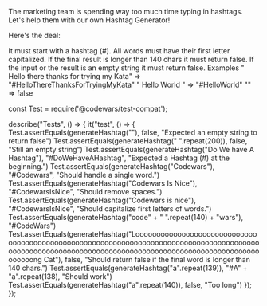 The marketing team is spending way too much time typing in hashtags.
Let's help them with our own Hashtag Generator!

Here's the deal:

It must start with a hashtag (#).
All words must have their first letter capitalized.
If the final result is longer than 140 chars it must return false.
If the input or the result is an empty string it must return false.
Examples
" Hello there thanks for trying my Kata"  =>  "#HelloThereThanksForTryingMyKata"
"    Hello     World   "                  =>  "#HelloWorld"
""                                        =>  false


const Test = require('@codewars/test-compat');

describe("Tests", () => {
  it("test", () => {
Test.assertEquals(generateHashtag(""), false, "Expected an empty string to return false")
Test.assertEquals(generateHashtag(" ".repeat(200)), false, "Still an empty string")
Test.assertEquals(generateHashtag("Do We have A Hashtag"), "#DoWeHaveAHashtag", "Expected a Hashtag (#) at the beginning.")
Test.assertEquals(generateHashtag("Codewars"), "#Codewars", "Should handle a single word.")
Test.assertEquals(generateHashtag("Codewars Is Nice"), "#CodewarsIsNice", "Should remove spaces.")
Test.assertEquals(generateHashtag("Codewars is nice"), "#CodewarsIsNice", "Should capitalize first letters of words.")
Test.assertEquals(generateHashtag("code" + " ".repeat(140) + "wars"), "#CodeWars")
Test.assertEquals(generateHashtag("Looooooooooooooooooooooooooooooooooooooooooooooooooooooooooooooooooooooooooooooooooooooooooooooooooooooooooooooooooooooooooooooooooooooooooooooooooooooooooong Cat"), false, "Should return false if the final word is longer than 140 chars.")
Test.assertEquals(generateHashtag("a".repeat(139)), "#A" + "a".repeat(138), "Should work")
Test.assertEquals(generateHashtag("a".repeat(140)), false, "Too long")
});
});
